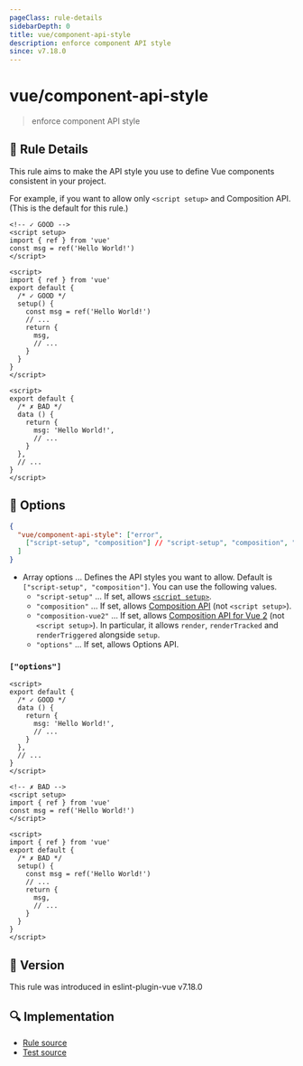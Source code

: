 ```yaml
---
pageClass: rule-details
sidebarDepth: 0
title: vue/component-api-style
description: enforce component API style
since: v7.18.0
---
```

# vue/component-api-style

> enforce component API style

## :book: Rule Details

This rule aims to make the API style you use to define Vue components consistent in your project.

For example, if you want to allow only `<script setup>` and Composition API.  
(This is the default for this rule.)

<eslint-code-block :rules="{'vue/component-api-style': ['error']}">

```vue
<!-- ✓ GOOD -->
<script setup>
import { ref } from 'vue'
const msg = ref('Hello World!')
</script>
```

</eslint-code-block>

<eslint-code-block :rules="{'vue/component-api-style': ['error']}">

```vue
<script>
import { ref } from 'vue'
export default {
  /* ✓ GOOD */
  setup() {
    const msg = ref('Hello World!')
    // ...
    return {
      msg,
      // ...
    }
  }
}
</script>
```

</eslint-code-block>

<eslint-code-block :rules="{'vue/component-api-style': ['error']}">

```vue
<script>
export default {
  /* ✗ BAD */
  data () {
    return {
      msg: 'Hello World!',
      // ...
    }
  },
  // ...
}
</script>
```

</eslint-code-block>

## :wrench: Options

```json
{
  "vue/component-api-style": ["error",
    ["script-setup", "composition"] // "script-setup", "composition", "composition-vue2", or "options"
  ]
}
```

- Array options ... Defines the API styles you want to allow. Default is `["script-setup", "composition"]`. You can use the following values.
  - `"script-setup"` ... If set, allows [`<script setup>`](https://v3.vuejs.org/api/sfc-script-setup.html).
  - `"composition"` ... If set, allows [Composition API](https://v3.vuejs.org/api/composition-api.html) (not `<script setup>`).
  - `"composition-vue2"` ... If set, allows [Composition API for Vue 2](https://github.com/vuejs/composition-api) (not `<script setup>`). In particular, it allows `render`, `renderTracked` and `renderTriggered` alongside `setup`.
  - `"options"` ... If set, allows Options API.

### `["options"]`

<eslint-code-block :rules="{'vue/component-api-style': ['error', ['options']]}">

```vue
<script>
export default {
  /* ✓ GOOD */
  data () {
    return {
      msg: 'Hello World!',
      // ...
    }
  },
  // ...
}
</script>
```

</eslint-code-block>

<eslint-code-block :rules="{'vue/component-api-style': ['error', ['options']]}">

```vue
<!-- ✗ BAD -->
<script setup>
import { ref } from 'vue'
const msg = ref('Hello World!')
</script>
```

</eslint-code-block>

<eslint-code-block :rules="{'vue/component-api-style': ['error', ['options']]}">

```vue
<script>
import { ref } from 'vue'
export default {
  /* ✗ BAD */
  setup() {
    const msg = ref('Hello World!')
    // ...
    return {
      msg,
      // ...
    }
  }
}
</script>
```

</eslint-code-block>

## :rocket: Version

This rule was introduced in eslint-plugin-vue v7.18.0

## :mag: Implementation

- [Rule source](https://github.com/vuejs/eslint-plugin-vue/blob/master/lib/rules/component-api-style.js)
- [Test source](https://github.com/vuejs/eslint-plugin-vue/blob/master/tests/lib/rules/component-api-style.js)
